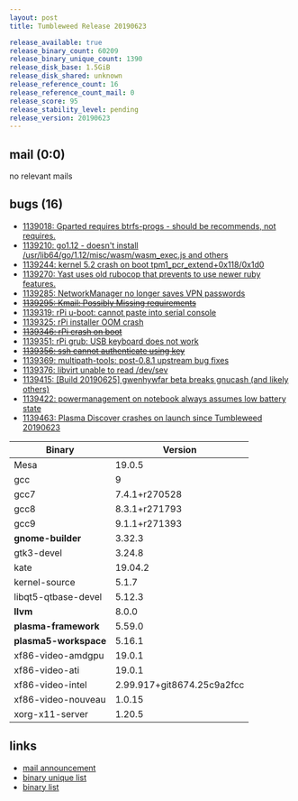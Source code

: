 ```yaml
---
layout: post
title: Tumbleweed Release 20190623

release_available: true
release_binary_count: 60209
release_binary_unique_count: 1390
release_disk_base: 1.5GiB
release_disk_shared: unknown
release_reference_count: 16
release_reference_count_mail: 0
release_score: 95
release_stability_level: pending
release_version: 20190623
---
```


## mail (0:0)

no relevant mails

## bugs (16)

<!--more-->

- [1139018: Gparted requires btrfs-progs - should be recommends, not requires.](https://bugzilla.opensuse.org/show_bug.cgi?id=1139018)
- [1139210: go1.12 - doesn't install /usr/lib64/go/1.12/misc/wasm/wasm_exec.js and others](https://bugzilla.opensuse.org/show_bug.cgi?id=1139210)
- [1139244: kernel 5.2 crash on boot tpm1_pcr_extend+0x118/0x1d0](https://bugzilla.opensuse.org/show_bug.cgi?id=1139244)
- [1139270: Yast uses old rubocop that prevents to use newer ruby features.](https://bugzilla.opensuse.org/show_bug.cgi?id=1139270)
- [1139285: NetworkManager no longer saves VPN passwords](https://bugzilla.opensuse.org/show_bug.cgi?id=1139285)
- ~~[1139295: Kmail: Possibly Missing requirements](https://bugzilla.opensuse.org/show_bug.cgi?id=1139295)~~
- [1139319: rPi u-boot: cannot paste into serial console](https://bugzilla.opensuse.org/show_bug.cgi?id=1139319)
- [1139325: rPi installer OOM crash](https://bugzilla.opensuse.org/show_bug.cgi?id=1139325)
- ~~[1139346: rPi crash on boot](https://bugzilla.opensuse.org/show_bug.cgi?id=1139346)~~
- [1139351: rPi grub: USB keyboard does not work](https://bugzilla.opensuse.org/show_bug.cgi?id=1139351)
- ~~[1139356: ssh cannot authenticate using key](https://bugzilla.opensuse.org/show_bug.cgi?id=1139356)~~
- [1139369: multipath-tools: post-0.8.1 upstream bug fixes](https://bugzilla.opensuse.org/show_bug.cgi?id=1139369)
- [1139376: libvirt unable to read /dev/sev](https://bugzilla.opensuse.org/show_bug.cgi?id=1139376)
- [1139415: \[Build 20190625\] gwenhywfar beta breaks gnucash (and likely others)](https://bugzilla.opensuse.org/show_bug.cgi?id=1139415)
- [1139422: powermanagement on notebook always assumes low battery state](https://bugzilla.opensuse.org/show_bug.cgi?id=1139422)
- [1139463: Plasma Discover crashes on launch since Tumbleweed 20190623](https://bugzilla.opensuse.org/show_bug.cgi?id=1139463)

Binary | Version
--- | ---
Mesa | 19.0.5
gcc | 9
gcc7 | 7.4.1+r270528
gcc8 | 8.3.1+r271793
gcc9 | 9.1.1+r271393
**gnome-builder** | 3.32.3
gtk3-devel | 3.24.8
kate | 19.04.2
kernel-source | 5.1.7
libqt5-qtbase-devel | 5.12.3
**llvm** | 8.0.0
**plasma-framework** | 5.59.0
**plasma5-workspace** | 5.16.1
xf86-video-amdgpu | 19.0.1
xf86-video-ati | 19.0.1
xf86-video-intel | 2.99.917+git8674.25c9a2fcc
xf86-video-nouveau | 1.0.15
xorg-x11-server | 1.20.5

## links

- [mail announcement](https://lists.opensuse.org/opensuse-factory/2019-06/msg00409.html)
- [binary unique list](http://download.opensuse.org/history/20190623/rpm.unique.list)
- [binary list](http://download.opensuse.org/history/20190623/rpm.list)
